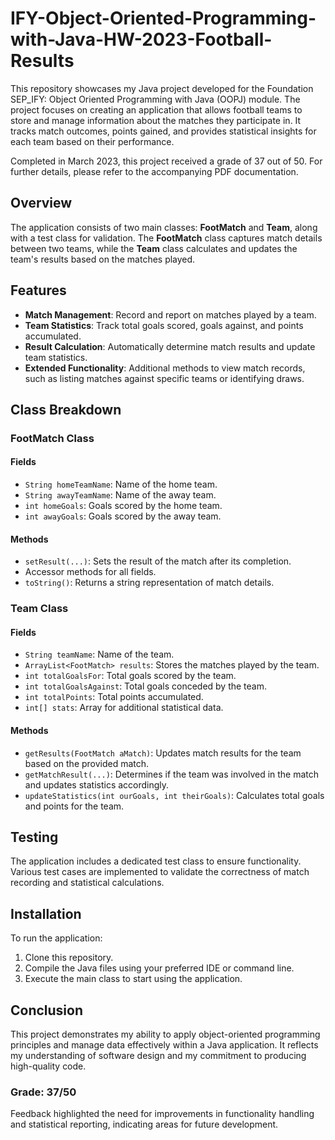 # IFY-Object-Oriented-Programming-with-Java-HW-2023-Football-Results

This repository showcases my Java project developed for the Foundation SEP_IFY: Object Oriented Programming with Java (OOPJ) module. The project focuses on creating an application that allows football teams to store and manage information about the matches they participate in. It tracks match outcomes, points gained, and provides statistical insights for each team based on their performance.

Completed in March 2023, this project received a grade of 37 out of 50. For further details, please refer to the accompanying PDF documentation.

## Overview


The application consists of two main classes: **FootMatch** and **Team**, along with a test class for validation. The **FootMatch** class captures match details between two teams, while the **Team** class calculates and updates the team's results based on the matches played.

## Features

- **Match Management**: Record and report on matches played by a team.
- **Team Statistics**: Track total goals scored, goals against, and points accumulated.
- **Result Calculation**: Automatically determine match results and update team statistics.
- **Extended Functionality**: Additional methods to view match records, such as listing matches against specific teams or identifying draws.

## Class Breakdown

### FootMatch Class

#### Fields
- `String homeTeamName`: Name of the home team.
- `String awayTeamName`: Name of the away team.
- `int homeGoals`: Goals scored by the home team.
- `int awayGoals`: Goals scored by the away team.

#### Methods
- `setResult(...)`: Sets the result of the match after its completion.
- Accessor methods for all fields.
- `toString()`: Returns a string representation of match details.

### Team Class

#### Fields
- `String teamName`: Name of the team.
- `ArrayList<FootMatch> results`: Stores the matches played by the team.
- `int totalGoalsFor`: Total goals scored by the team.
- `int totalGoalsAgainst`: Total goals conceded by the team.
- `int totalPoints`: Total points accumulated.
- `int[] stats`: Array for additional statistical data.

#### Methods
- `getResults(FootMatch aMatch)`: Updates match results for the team based on the provided match.
- `getMatchResult(...)`: Determines if the team was involved in the match and updates statistics accordingly.
- `updateStatistics(int ourGoals, int theirGoals)`: Calculates total goals and points for the team.

## Testing

The application includes a dedicated test class to ensure functionality. Various test cases are implemented to validate the correctness of match recording and statistical calculations.

## Installation

To run the application:
1. Clone this repository.
2. Compile the Java files using your preferred IDE or command line.
3. Execute the main class to start using the application.

## Conclusion

This project demonstrates my ability to apply object-oriented programming principles and manage data effectively within a Java application. It reflects my understanding of software design and my commitment to producing high-quality code.

### Grade: 37/50

Feedback highlighted the need for improvements in functionality handling and statistical reporting, indicating areas for future development.
